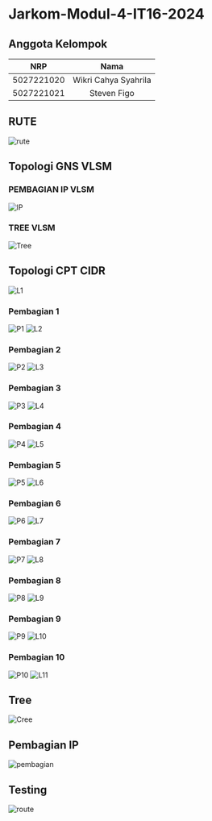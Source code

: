 # Jarkom-Modul-4-IT16-2024
 
## Anggota Kelompok
| NRP        | Nama                    |
|:----------:|:-----------------------:|
| 5027221020 | Wikri Cahya Syahrila    |
| 5027221021 | Steven Figo             |

## RUTE
![rute](img/rute.png)

## Topologi GNS VLSM
### PEMBAGIAN IP VLSM
![IP](img/VLSM/IP_VLSM.png)

### TREE VLSM
![Tree](img/VLSM/tree.png)


## Topologi CPT CIDR
![L1](img/CIDR/L1.jpeg)

### Pembagian 1
![P1](img/CIDR/P1.png)
![L2](img/CIDR/L2.jpeg)

### Pembagian 2
![P2](img/CIDR/P2.png)
![L3](img/CIDR/L3.jpeg)

### Pembagian 3
![P3](img/CIDR/P3.png)
![L4](img/CIDR/L4.jpeg)

### Pembagian 4
![P4](img/CIDR/P4.png)
![L5](img/CIDR/L5.jpeg)

### Pembagian 5
![P5](img/CIDR/P5.png)
![L6](img/CIDR/L6.jpeg)

### Pembagian 6
![P6](img/CIDR/P6.png)
![L7](img/CIDR/L7.jpeg)

### Pembagian 7
![P7](img/CIDR/P7.png)
![L8](img/CIDR/L8.jpeg)

### Pembagian 8
![P8](img/CIDR/P8.png)
![L9](img/CIDR/L9.jpeg)

### Pembagian 9
![P9](img/CIDR/P9.png)
![L10](img/CIDR/L10.jpeg)

### Pembagian 10
![P10](img/CIDR/P10.png)
![L11](img/CIDR/L11.jpeg)

## Tree
![Cree](img/CIDR/Cree.png)

## Pembagian IP
![pembagian](img/CIDR/pembagian.png)

## Testing
![route](img/CIDR/route.jpeg)
